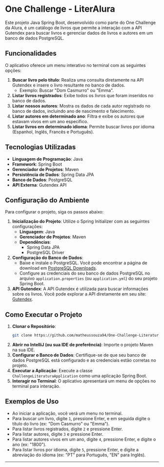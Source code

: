 # One Challenge - LiterAlura

Este projeto Java Spring Boot, desenvolvido como parte do One Challenge da Alura, é um catálogo de livros que permite a interação com a API Gutendex para buscar livros e gerenciar dados de livros e autores em um banco de dados PostgreSQL.

## Funcionalidades

O aplicativo oferece um menu interativo no terminal com as seguintes opções:

1.  **Buscar livro pelo título**: Realiza uma consulta diretamente na API Gutendex e insere o livro resultante no banco de dados.
      * Exemplo: Buscar "Dom Casmurro" ou "Emma".
2.  **Listar livros registrados**: Exibe todos os livros que foram inseridos no banco de dados.
3.  **Listar nossos autores**: Mostra os dados de cada autor registrado no banco de dados, incluindo ano de nascimento e falecimento.
4.  **Listar autores em determinado ano**: Filtra e exibe os autores que estavam vivos em um ano específico.
5.  **Listar livros em determinado idioma**: Permite buscar livros por idioma (Espanhol, Inglês, Francês e Português).

## Tecnologias Utilizadas

  * **Linguagem de Programação**: Java
  * **Framework**: Spring Boot
  * **Gerenciador de Projetos**: Maven
  * **Persistência de Dados**: Spring Data JPA
  * **Banco de Dados**: PostgreSQL
  * **API Externa**: Gutendex API

## Configuração do Ambiente

Para configurar o projeto, siga os passos abaixo:

1.  **Inicialização do Projeto**: Utilize o Spring Initializer com as seguintes configurações:
      * **Linguagem**: Java
      * **Gerenciador de Projetos**: Maven
      * **Dependências**:
          * Spring Data JPA
          * PostgreSQL Driver
2.  **Configuração do Banco de Dados**:
      * Baixe e instale o PostgreSQL. Você pode encontrar a página de download em [PostgreSQL Downloads](https://www.postgresql.org/download/).
      * Configure as credenciais do seu banco de dados PostgreSQL no arquivo `application.properties` (ou `application.yml`) do seu projeto Spring Boot.
3.  **API Gutendex**: A API Gutendex é utilizada para buscar informações sobre os livros. Você pode explorar a API diretamente em seu site: [Gutendex](https://gutendex.com/).

## Como Executar o Projeto

1.  **Clonar o Repositório**:
    ```bash
    git clone https://github.com/matheussouza94/One-Challenge-Literatura-Alura.git
    ```
2.  **Abrir no IntelliJ (ou sua IDE de preferência)**: Importe o projeto Maven na sua IDE.
3.  **Configurar o Banco de Dados**: Certifique-se de que seu banco de dados PostgreSQL está configurado e as credenciais estão corretas no projeto.
4.  **Executar a Aplicação**: Execute a classe `ChallengeLiteraturaApplication` como uma aplicação Spring Boot.
5.  **Interagir no Terminal**: O aplicativo apresentará um menu de opções no terminal para interação.

## Exemplos de Uso

  * Ao iniciar a aplicação, você verá um menu no terminal.
  * Para buscar um livro, digite `1`, pressione Enter, e em seguida digite o título do livro (ex: "Dom Casmurro" ou "Emma").
  * Para listar livros registrados, digite `2` e pressione Enter.
  * Para listar autores, digite `3` e pressione Enter.
  * Para listar autores vivos em um ano, digite `4`, pressione Enter, e digite o ano (ex: "1800").
  * Para listar livros por idioma, digite `5`, pressione Enter, e digite a abreviação do idioma (ex: "PT" para Português, "EN" para Inglês).

-----
